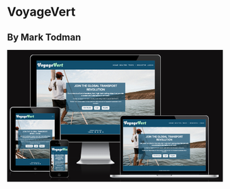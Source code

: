 # VoyageVert

## By Mark Todman

![Launch page screenshot.](/static/images/readme/voyagevert-amiresponsive.png)